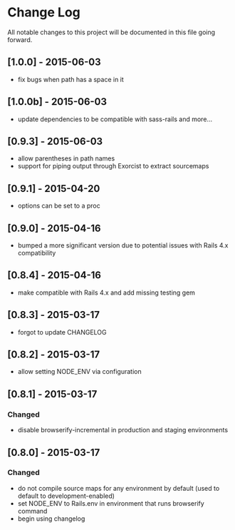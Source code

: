 # Change Log
All notable changes to this project will be documented in this file going forward.

## [1.0.0] - 2015-06-03
- fix bugs when path has a space in it

## [1.0.0b] - 2015-06-03
- update dependencies to be compatible with sass-rails and more...

## [0.9.3] - 2015-06-03
- allow parentheses in path names
- support for piping output through Exorcist to extract sourcemaps

## [0.9.1] - 2015-04-20
- options can be set to a proc

## [0.9.0] - 2015-04-16
- bumped a more significant version due to potential issues with Rails 4.x compatibility

## [0.8.4] - 2015-04-16
- make compatible with Rails 4.x and add missing testing gem

## [0.8.3] - 2015-03-17
- forgot to update CHANGELOG

## [0.8.2] - 2015-03-17
- allow setting NODE_ENV via configuration

## [0.8.1] - 2015-03-17
### Changed
- disable browserify-incremental in production and staging environments

## [0.8.0] - 2015-03-17
### Changed
- do not compile source maps for any environment by default (used to default to development-enabled)
- set NODE_ENV to Rails.env in environment that runs browserify command
- begin using changelog
